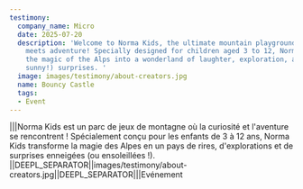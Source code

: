 ```yaml
---
testimony:
  company_name: Micro
  date: 2025-07-20
  description: 'Welcome to Norma Kids, the ultimate mountain playground where curiosity
    meets adventure! Specially designed for children aged 3 to 12, Norma Kids transforms
    the magic of the Alps into a wonderland of laughter, exploration, and snowy (or
    sunny!) surprises. '
  image: images/testimony/about-creators.jpg
  name: Bouncy Castle
  tags:
  - Event
---
```


|||Norma Kids est un parc de jeux de montagne où la curiosité et l'aventure se rencontrent ! Spécialement conçu pour les enfants de 3 à 12 ans, Norma Kids transforme la magie des Alpes en un pays de rires, d'explorations et de surprises enneigées (ou ensoleillées !). ||DEEPL_SEPARATOR||images/testimony/about-creators.jpg||DEEPL_SEPARATOR|||Evénement
